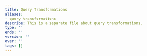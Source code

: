 ```yaml
---
title: Query Transformations
aliases:
- query-transformations
describe: This is a separate file about query transformations.
type: ''
ends: ''
version: ''
over: ''
tags: []
---
```


